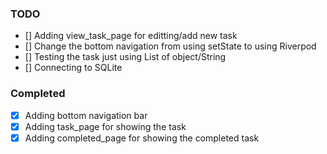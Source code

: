 ### TODO

- [] Adding view_task_page for editting/add new task
- [] Change the bottom navigation from using setState to using Riverpod
- [] Testing the task just using List of object/String
- [] Connecting to SQLite

### Completed

- [x] Adding bottom navigation bar
- [x] Adding task_page for showing the task
- [x] Adding completed_page for showing the completed task
